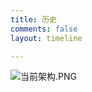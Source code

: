 ```yaml
---
title: 历史
comments: false
layout: timeline

---
```


![当前架构.PNG](https://wx2.sinaimg.cn/large/87b7d2fcgy1gjtu9xa64mj21b90u044w.jpg)